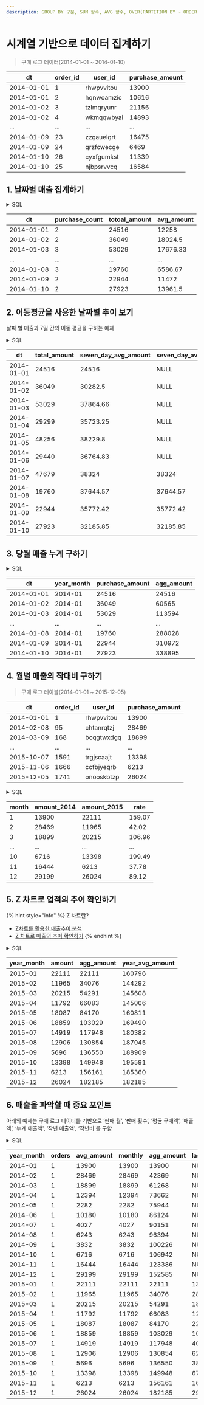 ```yaml
---
description: GROUP BY 구문, SUM 함수, AVG 함수, OVER(PARTITION BY ~ ORDER BY ~), SUM(CASE~END)
---
```


# 시계열 기반으로 데이터 집계하기

> 구매 로그 데이터(2014-01-01 \~ 2014-01-10)

| dt         | order\_id | user\_id   | purchase\_amount |
| ---------- | --------- | ---------- | ---------------- |
| 2014-01-01 | 1         | rhwpvvitou | 13900            |
| 2014-01-01 | 2         | hqnwoamzic | 10616            |
| 2014-01-02 | 3         | tzlmqryunr | 21156            |
| 2014-01-02 | 4         | wkmqqwbyai | 14893            |
| ...        | ...       | ...        | ...              |
| 2014-01-09 | 23        | zzgauelgrt | 16475            |
| 2014-01-09 | 24        | qrzfcwecge | 6469             |
| 2014-01-10 | 26        | cyxfgumkst | 11339            |
| 2014-01-10 | 25        | njbpsrvvcq | 16584            |

## 1. 날짜별 매출 집계하기

<details>

<summary>SQL</summary>

```sql
SELECT dt,
       COUNT(*)                       AS purchase_count,
       round(SUM(purchase_amount), 2) AS totoal_amount,
       round(AVG(purchase_amount), 2) AS avg_amount
FROM purchase_log
GROUP BY dt
ORDER BY dt;
```

</details>

| dt         | purchase\_count | totoal\_amount | avg\_amount |
| ---------- | --------------- | -------------- | ----------- |
| 2014-01-01 | 2               | 24516          | 12258       |
| 2014-01-02 | 2               | 36049          | 18024.5     |
| 2014-01-03 | 3               | 53029          | 17676.33    |
| ...        | ...             | ...            | ...         |
| 2014-01-08 | 3               | 19760          | 6586.67     |
| 2014-01-09 | 2               | 22944          | 11472       |
| 2014-01-10 | 2               | 27923          | 13961.5     |

## 2. 이동평균을 사용한 날짜별 추이 보기

날짜 별 매출과 7일 간의 이동 평균을 구하는 예제

<details>

<summary>SQL</summary>

```sql
SELECT dt,
       SUM(purchase_amount)                AS total_amount,
       -- 최근 최대 7일 동안의 평균 계산하기
       AVG(SUM(purchase_amount))
       OVER (ORDER BY dt ROWS 6 PRECEDING) AS seven_day_avg_amount,
       -- 최근 7일 동안의 평균을 확실하게 계산하기
       CASE
           WHEN 7 = COUNT(*) OVER (ORDER BY dt ROWS 6 PRECEDING)
           THEN AVG(SUM(purchase_amount)) OVER (ORDER BY dt ROWS 6 PRECEDING)
       END                                 AS seven_day_avg_amount_strict
FROM purchase_log
GROUP BY dt
ORDER BY dt
;
```

</details>

| dt         | total\_amount | seven\_day\_avg\_amount | seven\_day\_avg\_amount\_strict |
| ---------- | ------------- | ----------------------- | ------------------------------- |
| 2014-01-01 | 24516         | 24516                   | NULL                            |
| 2014-01-02 | 36049         | 30282.5                 | NULL                            |
| 2014-01-03 | 53029         | 37864.66                | NULL                            |
| 2014-01-04 | 29299         | 35723.25                | NULL                            |
| 2014-01-05 | 48256         | 38229.8                 | NULL                            |
| 2014-01-06 | 29440         | 36764.83                | NULL                            |
| 2014-01-07 | 47679         | 38324                   | 38324                           |
| 2014-01-08 | 19760         | 37644.57                | 37644.57                        |
| 2014-01-09 | 22944         | 35772.42                | 35772.42                        |
| 2014-01-10 | 27923         | 32185.85                | 32185.85                        |

## 3. 당월 매출 누계 구하기

<details>

<summary>SQL</summary>

```sql
WITH daily_purchase AS (
    SELECT dt,
           substring(dt, 1, 4)  AS year,
           substring(dt, 6, 2)  AS month,
           substring(dt, 9, 2)  AS date,
           SUM(purchase_amount) AS purchase_amount
    FROM purchase_log
    GROUP BY dt
)
SELECT dt,
       concat(year, '-', month)                                             AS year_month,
       purchase_amount,
       SUM(purchase_amount)
       OVER (PARTITION BY year, month ORDER BY dt ROWS UNBOUNDED PRECEDING) AS agg_amount
FROM daily_purchase
ORDER BY dt
;
```

</details>

| dt         | year\_month | purchase\_amount | agg\_amount |
| ---------- | ----------- | ---------------- | ----------- |
| 2014-01-01 | 2014-01     | 24516            | 24516       |
| 2014-01-02 | 2014-01     | 36049            | 60565       |
| 2014-01-03 | 2014-01     | 53029            | 113594      |
| ...        | ...         | ...              | ...         |
| 2014-01-08 | 2014-01     | 19760            | 288028      |
| 2014-01-09 | 2014-01     | 22944            | 310972      |
| 2014-01-10 | 2014-01     | 27923            | 338895      |

## 4. 월별 매출의 작대비 구하기

> 구매 로그 테이블(2014-01-01 \~ 2015-12-05)

| dt         | order\_id | user\_id   | purchase\_amount |
| ---------- | --------- | ---------- | ---------------- |
| 2014-01-01 | 1         | rhwpvvitou | 13900            |
| 2014-02-08 | 95        | chtanrqtzj | 28469            |
| 2014-03-09 | 168       | bcqgtwxdgq | 18899            |
| ...        | ...       | ...        | ...              |
| 2015-10-07 | 1591      | trgjscaajt | 13398            |
| 2015-11-06 | 1666      | ccfbjyeqrb | 6213             |
| 2015-12-05 | 1741      | onooskbtzp | 26024            |

<details>

<summary>SQL</summary>

```sql
WITH daily_purchase AS (
    SELECT dt,
           substring(dt, 1, 4)  AS year,
           substring(dt, 6, 2)  AS month,
           substring(dt, 9, 2)  AS date,
           SUM(purchase_amount) AS purchase_amount
    FROM purchase_log
    GROUP BY dt
)
SELECT month,
       SUM(CASE WHEN year = '2014' THEN purchase_amount ELSE 0 END) AS amount_2014,
       SUM(CASE WHEN year = '2015' THEN purchase_amount ELSE 0 END) AS amount_2015,
       100 * SUM(CASE WHEN year = '2015' THEN purchase_amount ELSE 0 END) /
       SUM(CASE WHEN year = '2014' THEN purchase_amount ELSE 0 END) AS rate
FROM daily_purchase
GROUP BY month
ORDER BY month
;
```

</details>

| month | amount\_2014 | amount\_2015 | rate   |
| ----- | ------------ | ------------ | ------ |
| 1     | 13900        | 22111        | 159.07 |
| 2     | 28469        | 11965        | 42.02  |
| 3     | 18899        | 20215        | 106.96 |
| ...   | ...          | ...          | ...    |
| 10    | 6716         | 13398        | 199.49 |
| 11    | 16444        | 6213         | 37.78  |
| 12    | 29199        | 26024        | 89.12  |

## 5. Z 차트로 업적의 추이 확인하기

{% hint style="info" %}
Z 차트란?

* [Z차트를 활용한 매출추이 분석](https://brownbears.tistory.com/536)
* [Z 차트로 매출의 추이 확인하기](https://brownbears.tistory.com/536)
{% endhint %}

<details>

<summary>SQL</summary>

```sql
WITH daily_purchase AS (
    SELECT dt,
           substring(dt, 1, 4)  AS year,
           substring(dt, 6, 2)  AS month,
           substring(dt, 9, 2)  AS date,
           SUM(purchase_amount) AS purchase_amount
    FROM purchase_log
    GROUP BY dt
),
     monthly_amount AS (
         -- 월별 매출 집계하기
         SELECT year,
                month,
                SUM(purchase_amount) AS amount
         FROM daily_purchase
         GROUP BY year, month
     ),
     calc_index AS (
         SELECT year,
                month,
                amount,
                -- 2015년의 누계 매출 집계하기
                SUM(CASE year WHEN '2015' THEN amount END)
                OVER (ORDER BY year, month ROWS UNBOUNDED PRECEDING)                  AS agg_amount,
                -- 당월부터 11개월 이전까지의 매출 합계(이동년계) 집계하기
                SUM(amount)
                OVER (ORDER BY year, month ROWS BETWEEN 11 PRECEDING AND CURRENT ROW) AS year_avg_amount
         FROM monthly_amount
         ORDER BY year, month
     )
-- 마지막으로 2015년의 데이터만 압축하기
SELECT concat(year, '-', month) AS year_month,
       amount,
       agg_amount,
       year_avg_amount
FROM calc_index
WHERE year = '2015'
ORDER BY year_month
;
```

</details>

| year\_month | amount | agg\_amount | year\_avg\_amount |
| ----------- | ------ | ----------- | ----------------- |
| 2015-01     | 22111  | 22111       | 160796            |
| 2015-02     | 11965  | 34076       | 144292            |
| 2015-03     | 20215  | 54291       | 145608            |
| 2015-04     | 11792  | 66083       | 145006            |
| 2015-05     | 18087  | 84170       | 160811            |
| 2015-06     | 18859  | 103029      | 169490            |
| 2015-07     | 14919  | 117948      | 180382            |
| 2015-08     | 12906  | 130854      | 187045            |
| 2015-09     | 5696   | 136550      | 188909            |
| 2015-10     | 13398  | 149948      | 195591            |
| 2015-11     | 6213   | 156161      | 185360            |
| 2015-12     | 26024  | 182185      | 182185            |

## 6. 매출을 파악할 때 중요 포인트

아래의 예제는 구매 로그 데이터를 기반으로 ‘판매 월’, ‘판매 횟수’, ‘평균 구매액’, ‘매출액’, ‘누계 매출액', ‘작년 매출액', ‘작년비'를 구함

<details>

<summary>SQL</summary>

```sql
WITH daily_purchase AS (
    SELECT dt,
           substring(dt, 1, 4)  AS year,
           substring(dt, 6, 2)  AS month,
           substring(dt, 9, 2)  AS date,
           SUM(purchase_amount) AS purchase_amount
    FROM purchase_log
    GROUP BY dt
),
     monthly_purchase AS (
         SELECT year,
                month,
                COUNT(*)             AS orders,
                AVG(purchase_amount) AS avg_amount,
                SUM(purchase_amount) AS monthly
         FROM daily_purchase
         GROUP BY year, month
     )
SELECT CONCAT(year, '-', month)                                         AS year_month,
       orders,
       avg_amount,
       monthly,
       SUM(monthly)
       OVER (PARTITION BY year ORDER BY month ROWS UNBOUNDED PRECEDING) AS agg_amount,
       -- 12개월 전의 매출 구하기
       LAG(monthly, 12) OVER (ORDER BY year, month)                     AS last_year,
       -- 12개월 전의 매출과 비교해서 비율 구하기
       100 * monthly / LAG(monthly, 12) OVER (ORDER BY year, month)     AS rate
FROM monthly_purchase
ORDER BY year_month
;
```

</details>

| year\_month | orders | avg\_amount | monthly | agg\_amount | last\_year | rate   |
| ----------- | ------ | ----------- | ------- | ----------- | ---------- | ------ |
| 2014-01     | 1      | 13900       | 13900   | 13900       | NULL       | NULL   |
| 2014-02     | 1      | 28469       | 28469   | 42369       | NULL       | NULL   |
| 2014-03     | 1      | 18899       | 18899   | 61268       | NULL       | NULL   |
| 2014-04     | 1      | 12394       | 12394   | 73662       | NULL       | NULL   |
| 2014-05     | 1      | 2282        | 2282    | 75944       | NULL       | NULL   |
| 2014-06     | 1      | 10180       | 10180   | 86124       | NULL       | NULL   |
| 2014-07     | 1      | 4027        | 4027    | 90151       | NULL       | NULL   |
| 2014-08     | 1      | 6243        | 6243    | 96394       | NULL       | NULL   |
| 2014-09     | 1      | 3832        | 3832    | 100226      | NULL       | NULL   |
| 2014-10     | 1      | 6716        | 6716    | 106942      | NULL       | NULL   |
| 2014-11     | 1      | 16444       | 16444   | 123386      | NULL       | NULL   |
| 2014-12     | 1      | 29199       | 29199   | 152585      | NULL       | NULL   |
| 2015-01     | 1      | 22111       | 22111   | 22111       | 13900      | 159.07 |
| 2015-02     | 1      | 11965       | 11965   | 34076       | 28469      | 42.02  |
| 2015-03     | 1      | 20215       | 20215   | 54291       | 18899      | 106.96 |
| 2015-04     | 1      | 11792       | 11792   | 66083       | 12394      | 95.14  |
| 2015-05     | 1      | 18087       | 18087   | 84170       | 2282       | 792.59 |
| 2015-06     | 1      | 18859       | 18859   | 103029      | 10180      | 185.25 |
| 2015-07     | 1      | 14919       | 14919   | 117948      | 4027       | 370.47 |
| 2015-08     | 1      | 12906       | 12906   | 130854      | 6243       | 206.72 |
| 2015-09     | 1      | 5696        | 5696    | 136550      | 3832       | 148.64 |
| 2015-10     | 1      | 13398       | 13398   | 149948      | 6716       | 199.49 |
| 2015-11     | 1      | 6213        | 6213    | 156161      | 16444      | 37.78  |
| 2015-12     | 1      | 26024       | 26024   | 182185      | 29199      | 89.12  |
